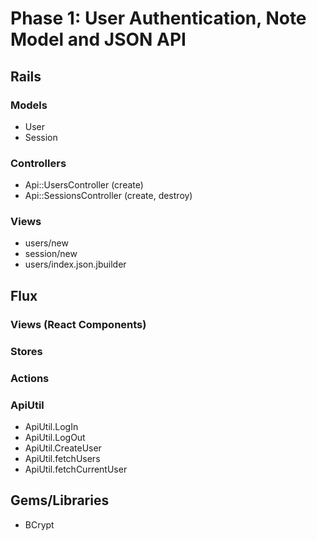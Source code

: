 # Phase 1: User Authentication, Note Model and JSON API

## Rails
### Models
* User
* Session

### Controllers
* Api::UsersController (create)
* Api::SessionsController (create, destroy)

### Views
* users/new
* session/new
* users/index.json.jbuilder

## Flux
### Views (React Components)

### Stores

### Actions

### ApiUtil
* ApiUtil.LogIn
* ApiUtil.LogOut
* ApiUtil.CreateUser
* ApiUtil.fetchUsers
* ApiUtil.fetchCurrentUser


## Gems/Libraries
* BCrypt
